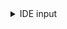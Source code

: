 <details><summary>IDE input</summary>
<p>
    
[![exercise-solution.png](https://i.postimg.cc/VsHFw7V2/exercise-solution.png)](https://postimg.cc/z3KhSk5k)

</p>
</details>

